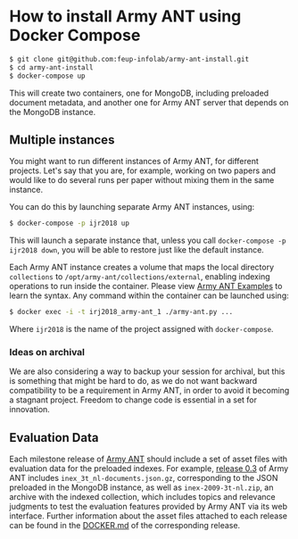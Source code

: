 # How to install Army ANT using Docker Compose

```bash
$ git clone git@github.com:feup-infolab/army-ant-install.git
$ cd army-ant-install
$ docker-compose up
```

This will create two containers, one for MongoDB, including preloaded document metadata, and another one for Army ANT server that depends on the MongoDB instance.

## Multiple instances

You might want to run different instances of Army ANT, for different projects. Let's say that you are, for example, working on two papers and would like to do several runs per paper without mixing them in the same instance.

You can do this by launching separate Army ANT instances, using:

```bash
$ docker-compose -p ijr2018 up
```

This will launch a separate instance that, unless you call `docker-compose -p ijr2018 down`, you will be able to restore just like the default instance.

Each Army ANT instance creates a volume that maps the local directory `collections` to `/opt/army-ant/collections/external`, enabling indexing operations to run inside the container. Please view [Army ANT Examples](https://github.com/feup-infolab/army-ant/blob/0.3/EXAMPLES.md) to learn the syntax. Any command within the container can be launched using:

```bash
$ docker exec -i -t irj2018_army-ant_1 ./army-ant.py ...
```

Where `ijr2018` is the name of the project assigned with `docker-compose`.

### Ideas on archival

We are also considering a way to backup your session for archival, but this is something that might be hard to do, as we do not want backward compatibility to be a requirement in Army ANT, in order to avoid it becoming a stagnant project. Freedom to change code is essential in a set for innovation.

## Evaluation Data

Each milestone release of [Army ANT](https://github.com/feup-infolab/army-ant/releases) should include a set of asset files with evaluation data for the preloaded indexes. For example, [release 0.3](https://github.com/feup-infolab/army-ant/releases/tag/0.3) of Army ANT includes `inex_3t_nl-documents.json.gz`, corresponding to the JSON preloaded in the MongoDB instance, as well as `inex-2009-3t-nl.zip`, an archive with the indexed collection, which includes topics and relevance judgments to test the evaluation features provided by Army ANT via its web interface. Further information about the asset files attached to each release can be found in the [DOCKER.md](https://github.com/feup-infolab/army-ant/blob/0.3/DOCKER.md) of the corresponding release.